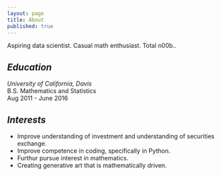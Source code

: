 ```yaml
---
layout: page
title: About
published: true
---
```


Aspiring data scientist. Casual math enthusiast. Total n00b..

## *Education*

*University of California, Davis*  
B.S. Mathematics and Statistics  
Aug 2011 - June 2016  
  
## *Interests*

- Improve understanding of investment and understanding of securities exchange.
- Improve competence in coding, specifically in Python.
- Furthur pursue interest in mathematics.
- Creating generative art that is mathematically driven.
